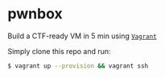 # pwnbox

Build a CTF-ready VM in 5 min using [`Vagrant`](https://www.vagrantup.com/)

Simply clone this repo and run:
```bash
$ vagrant up --provision && vagrant ssh
```

